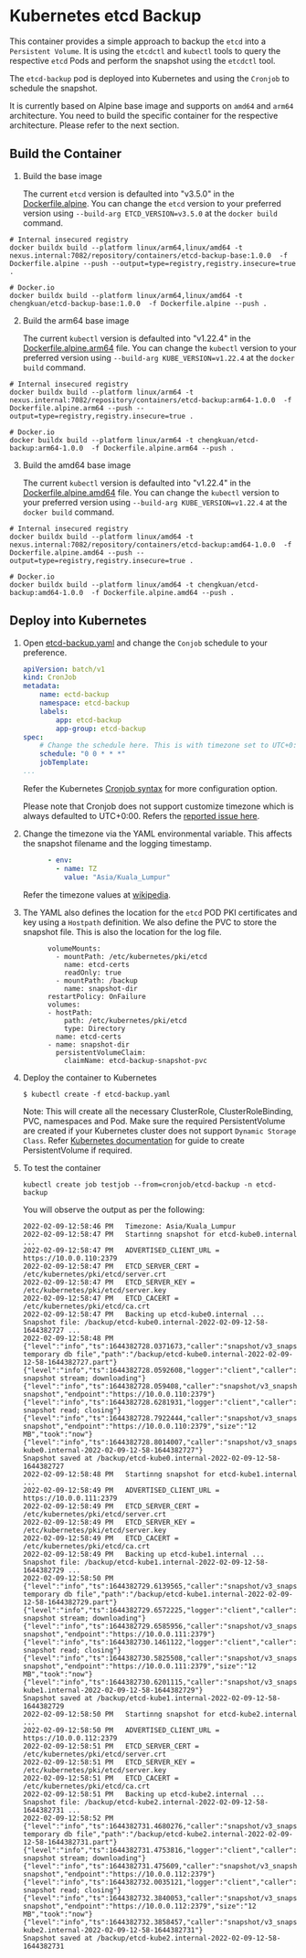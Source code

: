 # Kubernetes etcd Backup

This container provides a simple approach to backup the `etcd` into a `Persistent Volume`. It is using the `etcdctl` and `kubectl` tools to query the respective `etcd` Pods and perform the snapshot using the `etcdctl` tool.

The `etcd-backup` pod is deployed into Kubernetes and using the `Cronjob` to schedule the snapshot.

It is currently based on Alpine base image and supports on `amd64` and `arm64` architecture. You need to build the specific container for the respective architecture. Please refer to the next section.

## Build the Container

1. Build the base image

    The current `etcd` version is defaulted into "v3.5.0" in the [Dockerfile.alpine](./Dockerfile.alpine). 
    You can change the `etcd` version to your preferred version using `--build-arg ETCD_VERSION=v3.5.0` at the `docker build` command.

  ```
  # Internal insecured registry
  docker buildx build --platform linux/arm64,linux/amd64 -t nexus.internal:7082/repository/containers/etcd-backup-base:1.0.0  -f Dockerfile.alpine --push --output=type=registry,registry.insecure=true .

  # Docker.io
  docker buildx build --platform linux/arm64,linux/amd64 -t chengkuan/etcd-backup-base:1.0.0  -f Dockerfile.alpine --push .
  ```

2. Build the arm64 base image

    The current `kubectl` version is defaulted into "v1.22.4" in the [Dockerfile.alpine.arm64](./Dockerfile.alpine.arm64) file. 
    You can change the `kubectl` version to your preferred version using `--build-arg KUBE_VERSION=v1.22.4` at the `docker build` command.

  ```
  # Internal insecured registry
  docker buildx build --platform linux/arm64 -t nexus.internal:7082/repository/containers/etcd-backup:arm64-1.0.0  -f Dockerfile.alpine.arm64 --push --output=type=registry,registry.insecure=true .

  # Docker.io
  docker buildx build --platform linux/arm64 -t chengkuan/etcd-backup:arm64-1.0.0  -f Dockerfile.alpine.arm64 --push .
  ```

3. Build the amd64 base image

    The current `kubectl` version is defaulted into "v1.22.4" in the [Dockerfile.alpine.amd64](./Dockerfile.alpine.amd64) file. 
    You can change the `kubectl` version to your preferred version using `--build-arg KUBE_VERSION=v1.22.4` at the `docker build` command.

  ```
  # Internal insecured registry
  docker buildx build --platform linux/amd64 -t nexus.internal:7082/repository/containers/etcd-backup:amd64-1.0.0  -f Dockerfile.alpine.amd64 --push --output=type=registry,registry.insecure=true .

  # Docker.io
  docker buildx build --platform linux/amd64 -t chengkuan/etcd-backup:amd64-1.0.0  -f Dockerfile.alpine.amd64 --push .
  ```

## Deploy into Kubernetes

1. Open [etcd-backup.yaml](./etcd-backup.yaml) and change the `Conjob` schedule to your preference. 

    ```yaml
    apiVersion: batch/v1
    kind: CronJob
    metadata:
        name: ectd-backup
        namespace: etcd-backup
        labels:
            app: etcd-backup
            app-group: etcd-backup
    spec:
        # Change the schedule here. This is with timezone set to UTC+0:00
        schedule: "0 0 * * *"
        jobTemplate:
    ...
    ```
    Refer the Kubernetes [Cronjob syntax](https://kubernetes.io/docs/concepts/workloads/controllers/cron-jobs/#cron-schedule-syntax) for more configuration option.
    
    Please note that Cronjob does not support customize timezone which is always defaulted to UTC+0:00. Refers the [reported issue here](https://github.com/kubernetes/kubernetes/issues/47202).

2. Change the timezone via the YAML environmental variable. This affects the snapshot filename and the logging timestamp.
    ```yaml
          - env:
            - name: TZ
              value: "Asia/Kuala_Lumpur"
    ```
    Refer the timezone values at [wikipedia](https://en.wikipedia.org/wiki/List_of_tz_database_time_zones).

3. The YAML also defines the location for the `etcd` POD PKI certificates and key using a `Hostpath` definition. We also define the PVC to store the snapshot file. This is also the location for the log file.

    ```
          volumeMounts:
            - mountPath: /etc/kubernetes/pki/etcd
              name: etcd-certs
              readOnly: true
            - mountPath: /backup
              name: snapshot-dir
          restartPolicy: OnFailure
          volumes:
          - hostPath:
              path: /etc/kubernetes/pki/etcd
              type: Directory
            name: etcd-certs
          - name: snapshot-dir
            persistentVolumeClaim:
              claimName: etcd-backup-snapshot-pvc

    ```

2. Deploy the container to Kubernetes

    ```
    $ kubectl create -f etcd-backup.yaml
    ```
    Note: This will create all the necessary ClusterRole, ClusterRoleBinding, PVC, namespaces and Pod. Make sure the required PersistentVolume are created if your Kubernetes cluster does not support `Dynamic Storage Class`. Refer [Kubernetes documentation](https://kubernetes.io/docs/concepts/storage/persistent-volumes/#persistent-volumes) for guide to create PersistentVolume if required.

3. To test the container

    ```
    kubectl create job testjob --from=cronjob/etcd-backup -n etcd-backup
    ```

    You will observe the output as per the following:
    
    ```
    2022-02-09-12:58:46 PM   Timezone: Asia/Kuala_Lumpur
    2022-02-09-12:58:47 PM   Startinng snapshot for etcd-kube0.internal ... 
    2022-02-09-12:58:47 PM   ADVERTISED_CLIENT_URL = https://10.0.0.110:2379
    2022-02-09-12:58:47 PM   ETCD_SERVER_CERT = /etc/kubernetes/pki/etcd/server.crt
    2022-02-09-12:58:47 PM   ETCD_SERVER_KEY = /etc/kubernetes/pki/etcd/server.key
    2022-02-09-12:58:47 PM   ETCD_CACERT = /etc/kubernetes/pki/etcd/ca.crt
    2022-02-09-12:58:47 PM   Backing up etcd-kube0.internal ... Snapshot file: /backup/etcd-kube0.internal-2022-02-09-12-58-1644382727 ...
    2022-02-09-12:58:48 PM   {"level":"info","ts":1644382728.0371673,"caller":"snapshot/v3_snapshot.go:68","msg":"created temporary db file","path":"/backup/etcd-kube0.internal-2022-02-09-12-58-1644382727.part"}
    {"level":"info","ts":1644382728.0592608,"logger":"client","caller":"v3/maintenance.go:211","msg":"opened snapshot stream; downloading"}
    {"level":"info","ts":1644382728.059408,"caller":"snapshot/v3_snapshot.go:76","msg":"fetching snapshot","endpoint":"https://10.0.0.110:2379"}
    {"level":"info","ts":1644382728.6281931,"logger":"client","caller":"v3/maintenance.go:219","msg":"completed snapshot read; closing"}
    {"level":"info","ts":1644382728.7922444,"caller":"snapshot/v3_snapshot.go:91","msg":"fetched snapshot","endpoint":"https://10.0.0.110:2379","size":"12 MB","took":"now"}
    {"level":"info","ts":1644382728.8014007,"caller":"snapshot/v3_snapshot.go:100","msg":"saved","path":"/backup/etcd-kube0.internal-2022-02-09-12-58-1644382727"}
    Snapshot saved at /backup/etcd-kube0.internal-2022-02-09-12-58-1644382727
    2022-02-09-12:58:48 PM   Startinng snapshot for etcd-kube1.internal ... 
    2022-02-09-12:58:49 PM   ADVERTISED_CLIENT_URL = https://10.0.0.111:2379
    2022-02-09-12:58:49 PM   ETCD_SERVER_CERT = /etc/kubernetes/pki/etcd/server.crt
    2022-02-09-12:58:49 PM   ETCD_SERVER_KEY = /etc/kubernetes/pki/etcd/server.key
    2022-02-09-12:58:49 PM   ETCD_CACERT = /etc/kubernetes/pki/etcd/ca.crt
    2022-02-09-12:58:49 PM   Backing up etcd-kube1.internal ... Snapshot file: /backup/etcd-kube1.internal-2022-02-09-12-58-1644382729 ...
    2022-02-09-12:58:50 PM   {"level":"info","ts":1644382729.6139565,"caller":"snapshot/v3_snapshot.go:68","msg":"created temporary db file","path":"/backup/etcd-kube1.internal-2022-02-09-12-58-1644382729.part"}
    {"level":"info","ts":1644382729.6572225,"logger":"client","caller":"v3/maintenance.go:211","msg":"opened snapshot stream; downloading"}
    {"level":"info","ts":1644382729.6585956,"caller":"snapshot/v3_snapshot.go:76","msg":"fetching snapshot","endpoint":"https://10.0.0.111:2379"}
    {"level":"info","ts":1644382730.1461122,"logger":"client","caller":"v3/maintenance.go:219","msg":"completed snapshot read; closing"}
    {"level":"info","ts":1644382730.5825508,"caller":"snapshot/v3_snapshot.go:91","msg":"fetched snapshot","endpoint":"https://10.0.0.111:2379","size":"12 MB","took":"now"}
    {"level":"info","ts":1644382730.6201115,"caller":"snapshot/v3_snapshot.go:100","msg":"saved","path":"/backup/etcd-kube1.internal-2022-02-09-12-58-1644382729"}
    Snapshot saved at /backup/etcd-kube1.internal-2022-02-09-12-58-1644382729
    2022-02-09-12:58:50 PM   Startinng snapshot for etcd-kube2.internal ... 
    2022-02-09-12:58:50 PM   ADVERTISED_CLIENT_URL = https://10.0.0.112:2379
    2022-02-09-12:58:51 PM   ETCD_SERVER_CERT = /etc/kubernetes/pki/etcd/server.crt
    2022-02-09-12:58:51 PM   ETCD_SERVER_KEY = /etc/kubernetes/pki/etcd/server.key
    2022-02-09-12:58:51 PM   ETCD_CACERT = /etc/kubernetes/pki/etcd/ca.crt
    2022-02-09-12:58:51 PM   Backing up etcd-kube2.internal ... Snapshot file: /backup/etcd-kube2.internal-2022-02-09-12-58-1644382731 ...
    2022-02-09-12:58:52 PM   {"level":"info","ts":1644382731.4680276,"caller":"snapshot/v3_snapshot.go:68","msg":"created temporary db file","path":"/backup/etcd-kube2.internal-2022-02-09-12-58-1644382731.part"}
    {"level":"info","ts":1644382731.4753816,"logger":"client","caller":"v3/maintenance.go:211","msg":"opened snapshot stream; downloading"}
    {"level":"info","ts":1644382731.475609,"caller":"snapshot/v3_snapshot.go:76","msg":"fetching snapshot","endpoint":"https://10.0.0.112:2379"}
    {"level":"info","ts":1644382732.0035121,"logger":"client","caller":"v3/maintenance.go:219","msg":"completed snapshot read; closing"}
    {"level":"info","ts":1644382732.3840053,"caller":"snapshot/v3_snapshot.go:91","msg":"fetched snapshot","endpoint":"https://10.0.0.112:2379","size":"12 MB","took":"now"}
    {"level":"info","ts":1644382732.3858457,"caller":"snapshot/v3_snapshot.go:100","msg":"saved","path":"/backup/etcd-kube2.internal-2022-02-09-12-58-1644382731"}
    Snapshot saved at /backup/etcd-kube2.internal-2022-02-09-12-58-1644382731

    ```
